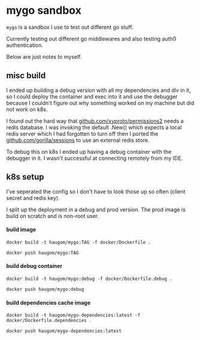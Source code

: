 # mygo sandbox

`mygo` is a sandbox I use to test out different go stuff.

Currently testing out different go middlewares and also testing auth0 authentication.

Below are just notes to myself.

## misc build

I ended up building a debug version with all my dependencies and dlv in it,
so I could deploy the container and exec into it and use the debugger because
I couldn't figure out why something worked on my machine but did not work on k8s.

I found out the hard way that [github.com/xyproto/permissions2](https://github.com/xyproto/permissions2)
needs a redis database. I was invoking the default .New() which expects a local redis server which I 
had forgotten to turn off then I ported the [github.com/gorilla/sessions](https://github.com/gorilla/sessions) 
to use an external redis store.

To debug this on k8s I ended up having a debug container with the debugger in it. I wasn't successful at
connecting remotely from my IDE.

## k8s setup

I've seperated the config so I don't have to look those up so often (client secret and redis key).

I split up the deployment in a debug and prod version. The prod image is build on scratch and is non-root user.

#### build image

`docker build -t haugom/mygo:TAG -f docker/Dockerfile .`

`docker push haugom/mygo:TAG`

#### build debug container

`docker build -t haugom/mygo:debug -f docker/Dockerfile.debug .`

`docker push haugom/mygo:debug`


#### build dependencies cache image

`docker build -t haugom/mygo-dependencies:latest -f docker/Dockerfile.dependencies .`

`docker push haugom/mygo-dependencies:latest`